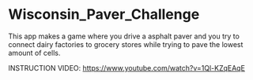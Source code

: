 # Wisconsin_Paver_Challenge
This app makes a game where you drive a asphalt paver and you try to connect dairy factories to grocery stores while trying to pave the lowest amount of cells.

INSTRUCTION VIDEO:
https://www.youtube.com/watch?v=1Ql-KZqEAqE


